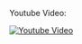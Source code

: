 Youtube Video:

[![Youtube Video](http://img.youtube.com/vi/pOO4UpTuY1Y/0.jpg)](http://www.youtube.com/watch?v=pOO4UpTuY1Y)
